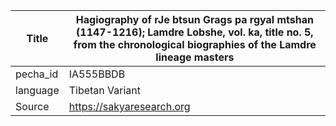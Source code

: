 |Title | Hagiography of rJe btsun Grags pa rgyal mtshan (1147-1216); Lamdre Lobshe, vol. ka, title no. 5, from the chronological biographies of the Lamdre lineage masters 
| --- | --- 
|pecha_id | IA555BBDB
|language | Tibetan Variant
|Source | https://sakyaresearch.org